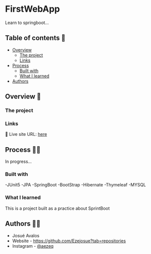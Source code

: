 # FirstWebApp
Learn to springboot...

## Table of contents 📑

- [Overview](#overview)
  - [The project](#the-project)
  - [Links](#links)
- [Process](#my-process)
  - [Built with](#built-with)
  - [What I learned](#what-i-learned)
- [Authors](#author)

## Overview 🔎

### The project


### Links

📌 Live site URL: [here](https://ezejosue.github.io/El-Explorador//views/public/index.html)

## Process 👨‍💻

In progress...

### Built with

-JUnit5
-JPA
-SpringBoot
-BootStrap
-Hibernate
-Thymeleaf 
-MYSQL

### What I learned

This is a project built as a practice about SprintBoot

## Authors 🐱‍👤
- Josué Avalos
- Website - https://github.com/Ezejosue?tab=repositories
- Instagram - [@aezeq](https://www.instagram.com/aezequiel11/)

